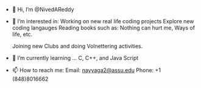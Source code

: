 - 👋 Hi, I’m @NivedAReddy

- 👀 I’m interested in:
  Working on new real life coding projects
  Explore new coding langauges
  Reading books such as: Nothing can hurt me, Ways of life, etc.
  
  Joining new Clubs and doing Volnettering activities.


- 🌱 I’m currently learning ...
  C, C++, and Java Script
  

- 📫 How to reach me:
  Email: nayyaga2@assu.edu
  Phone: +1 (848)8016662


<!---
NivedAReddy/NivedAReddy is a ✨ special ✨ repository because its `README.md` (this file) appears on your GitHub profile.
You can click the Preview link to take a look at your changes.
--->
